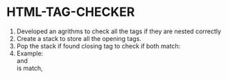 # HTML-TAG-CHECKER

1) Developed an agrithms to check all the tags if they are nested correctly 
2) Create a stack to store all the opening tags.
3) Pop the stack if found closing tag to check if both match:
4) Example:                    <div> and </div> is match, <title> vs <title/> not match because single sided..
5) Checking for special cases such as ignore if it is a comment ....etc 
          
